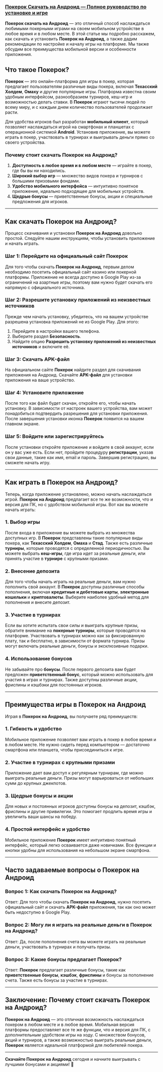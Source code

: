 ### [Покерок Скачать на Андроид — Полное руководство по установке и игре](https://click.ggpartners.com/?serial=592\&creative_id=153\&anid=polzovat_publish)

**Покерок скачать на Андроид** — это отличный способ наслаждаться любимыми покерными играми на своем мобильном устройстве в любое время и в любом месте. В этой статье мы подробно расскажем, как скачать и установить **Покерок на Андроид**, а также дадим рекомендации по настройке и началу игры на платформе. Мы также обсудим все преимущества мобильной версии и особенности приложения.

## Что такое Покерок?

**Покерок** — это онлайн-платформа для игры в покер, которая предлагает пользователям различные виды покера, включая **Техасский Холдем**, **Омаху** и другие популярные игры. Платформа известна своим удобным интерфейсом, разнообразием турниров, кеш-игр и возможностью делать ставки. В **Покерок** играют тысячи людей по всему миру, и с каждым днем количество пользователей продолжает расти.

Для удобства игроков был разработан **мобильный клиент**, который позволяет наслаждаться игрой на смартфонах и планшетах с операционной системой **Android**. Установив приложение, вы можете играть в покер, участвовать в турнирах и выигрывать деньги прямо со своего устройства.

### Почему стоит скачать Покерок на Андроид?

1. **Доступность в любое время и в любом месте** — играйте в покер, где бы вы ни находились.
2. **Широкий выбор игр** — множество видов покера и турниров с большими призовыми фондами.
3. **Удобство мобильного интерфейса** — интуитивно понятное приложение, идеально подходящее для мобильных устройств.
4. **Щедрые бонусы** — приветственные бонусы, акции и специальные предложения для игроков.

***

## Как скачать Покерок на Андроид?

Процесс скачивания и установки **Покерок на Андроид** довольно простой. Следуйте нашим инструкциям, чтобы установить приложение и начать играть.

### Шаг 1: Перейдите на официальный сайт Покерок

Для того чтобы скачать **Покерок на Андроид**, первым делом необходимо посетить официальный сайт казино или покерной платформы. Приложение не всегда доступно в Google Play из-за ограничений на азартные игры, поэтому вам нужно будет скачать его напрямую с официального источника.

### Шаг 2: Разрешите установку приложений из неизвестных источников

Прежде чем начать установку, убедитесь, что на вашем устройстве разрешена установка приложений не из Google Play. Для этого:

1. Перейдите в настройки вашего телефона.
2. Выберите раздел **Безопасность**.
3. Найдите опцию **Разрешить установку приложений из неизвестных источников** и включите её.

### Шаг 3: Скачать APK-файл

На официальном сайте **Покерок** найдите раздел для скачивания приложения на Андроид. Скачайте **APK-файл** для установки приложения на ваше устройство.

### Шаг 4: Установите приложение

После того как файл будет скачан, откройте его, чтобы начать установку. В зависимости от настроек вашего устройства, вам может понадобиться подтвердить разрешения для установки приложения. После завершения установки иконка **Покерок** появится на вашем главном экране.

### Шаг 5: Войдите или зарегистрируйтесь

После установки откройте приложение и войдите в свой аккаунт, если он у вас уже есть. Если нет, пройдите процедуру **регистрации**, указав свои данные, такие как имя, email и пароль. Завершив регистрацию, вы сможете начать игру.

***

## Как играть в Покерок на Андроид?

Теперь, когда приложение установлено, можно начать наслаждаться игрой. **Покерок на Андроид** предлагает все те же возможности, что и версия для ПК, но с удобством мобильной игры. Вот как вы можете начать играть:

### 1. **Выбор игры**

После входа в приложение вы можете выбрать из множества доступных игр. В **Покерок** представлены такие популярные виды покера, как **Техасский Холдем**, **Омаха** и **Стад**. Также есть различные **турниры**, которые проводятся с определенной периодичностью. Вы можете выбрать **кеш-игры**, где игра идет за реальные деньги, или принять участие в **турнире** с крупными призами.

### 2. **Внесение депозита**

Для того чтобы начать играть на реальные деньги, вам нужно пополнить свой аккаунт. В **Покерок** доступны различные способы пополнения, включая **кредитные и дебетовые карты**, **электронные кошельки** и **криптовалюты**. Выберите наиболее удобный метод для пополнения и внесите депозит.

### 3. **Участие в турнирах**

Если вы хотите испытать свои силы и выиграть крупные призы, обратите внимание на **покерные турниры**, которые проводятся на платформе. Участвовать в турнирах можно как за фиксированную плату, так и бесплатно, в зависимости от формата турнира. Призы могут включать реальные деньги, бонусы и эксклюзивные подарки.

### 4. **Использование бонусов**

Не забывайте про **бонусы**. После первого депозита вам будет предложен **приветственный бонус**, который можно использовать для участия в играх и турнирах. Также доступны различные акции, фриспины и кэшбэки для постоянных игроков.

***

## Преимущества игры в Покерок на Андроид

Играя в **Покерок на Андроид**, вы получаете ряд преимуществ:

### 1. **Гибкость и удобство**

Мобильное приложение позволяет вам играть в покер в любое время и в любом месте. Не нужно сидеть перед компьютером — достаточно смартфона или планшета, чтобы присоединиться к игре.

### 2. **Участие в турнирах с крупными призами**

Приложение дает вам доступ к регулярным турнирам, где можно выиграть реальные деньги. Призы могут варьироваться от небольших сумм до крупных джекпотов.

### 3. **Щедрые бонусы и акции**

Для новых и постоянных игроков доступны бонусы на депозит, кэшбэк, фриспины и другие привилегии. Это помогает продлить время игры и увеличить ваши шансы на победу.

### 4. **Простой интерфейс и удобство**

Мобильное приложение **Покерок** имеет интуитивно понятный интерфейс, который легко осваивается даже новичками. Все функции и кнопки удобны для использования на небольшом экране смартфона.

***

## Часто задаваемые вопросы о Покерок на Андроид

### Вопрос 1: Как скачать Покерок на Андроид?

Ответ: Для того чтобы скачать **Покерок на Андроид**, нужно посетить официальный сайт и скачать **APK-файл** приложения, так как оно может быть недоступно в Google Play.

### Вопрос 2: Могу ли я играть на реальные деньги в Покерок на Андроид?

Ответ: Да, после пополнения счета вы можете играть на реальные деньги, участвовать в турнирах и получать призы.

### Вопрос 3: Какие бонусы предлагает Покерок?

Ответ: **Покерок** предлагает различные бонусы, такие как **приветственные бонусы**, **кэшбэк**, **фриспины** и бонусы за пополнение счета. Также есть бонусы за участие в турнирах.

***

## Заключение: Почему стоит скачать Покерок на Андроид?

**Покерок на Андроид** — это отличная возможность наслаждаться покером в любом месте и в любое время. Мобильная версия платформы предоставляет все те же функции, что и версия для ПК, с дополнительным удобством игры на ходу. С множеством бонусов, акций и турниров, а также возможностью выиграть реальные деньги, **Покерок** является идеальной платформой для любителей покера.

***

**Скачайте Покерок на Андроид** сегодня и начните выигрывать с лучшими бонусами и акциями! 🎉
